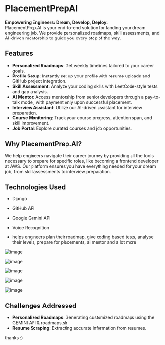 # PlacementPrepAI

**Empowering Engineers: Dream, Develop, Deploy.**  
PlacementPrep.AI is your end-to-end solution for landing your dream engineering job. We provide personalized roadmaps, skill assessments, and AI-driven mentorship to guide you every step of the way.

## Features
- **Personalized Roadmaps**: Get weekly timelines tailored to your career goals.
- **Profile Setup**: Instantly set up your profile with resume uploads and GitHub project integration.
- **Skill Assessment**: Analyze your coding skills with LeetCode-style tests and gap analysis.
- **AI Mentor**: Access mentorship from senior developers through a pay-to-talk model, with payment only upon successful placement.
- **Interview Assistant**: Utilize our AI-driven assistant for interview preparation.
- **Course Monitoring**: Track your course progress, attention span, and skill improvement.
- **Job Portal**: Explore curated courses and job opportunities.

## Why PlacementPrep.AI?
We help engineers navigate their career journey by providing all the tools necessary to prepare for specific roles, like becoming a frontend developer at AWS. Our platform ensures you have everything needed for your dream job, from skill assessments to interview preparation.

## Technologies Used
- Django
- GitHub API
- Google Gemini API
- Voice Recognition


- helps engineers plan their roadmap, give coding based tests, analyse their levels, prepare for placements, ai mentor and a lot more
 
![image](https://github.com/ARYANK-08/aeravat/assets/120780784/d5753c68-820a-41e1-9af8-a32c65fcb92a)
  
![image](https://github.com/ARYANK-08/aeravat/assets/120780784/f9ff0acc-d583-4318-9742-e4d860accf33)

![image](https://github.com/ARYANK-08/aeravat/assets/120780784/c1fc7948-e2a9-4b02-990a-0e549029cb25)

![image](https://github.com/ARYANK-08/aeravat/assets/120780784/db985d58-4359-4695-95a8-d5f55414e1fc)

![image](https://github.com/ARYANK-08/aeravat/assets/120780784/4fe09d7b-7108-4d66-ab01-6051edc8bc98)

## Challenges Addressed
- **Personalized Roadmaps**: Generating customized roadmaps using the GEMINI API & roadmaps.sh
- **Resume Scraping**: Extracting accurate information from resumes.

thanks :)


